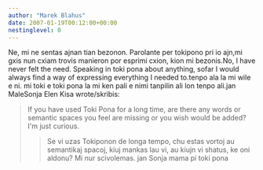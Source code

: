 ```yaml
---
author: "Marek Blahus"
date: 2007-01-19T00:12:00+00:00
nestinglevel: 0
---
```

Ne, mi ne sentas ajnan tian bezonon. Parolante per tokipono pri io ajn,mi gxis nun cxiam trovis manieron por esprimi cxion, kion mi bezonis.No, I have never felt the need. Speaking in toki pona about anything, sofar I would always find a way of expressing everything I needed to.tenpo ala la mi wile e ni. mi toki e toki pona la mi ken pali e nimi tanpilin ali lon tenpo ali.jan MaleSonja Elen Kisa wrote/skribis:
> If you have used Toki Pona for a long time, are there any words or
> semantic spaces you feel are missing or you wish would be added? I'm
> just curious.
>> Se vi uzas Tokiponon de longa tempo, chu estas vortoj au semantikaj
> spacoj, kiuj mankas lau vi, au kiujn vi shatus, ke oni aldonu? Mi nur
> scivolemas.
>> jan Sonja
> mama pi toki pona